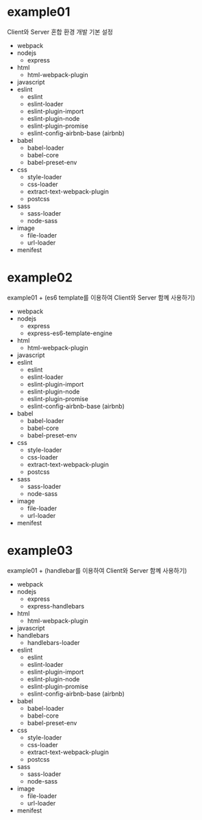 # example01
Client와 Server 혼합 환경 개발 기본 설정
- webpack
- nodejs
  - express
- html
  - html-webpack-plugin
- javascript
- eslint
  - eslint
  - eslint-loader
  - eslint-plugin-import
  - eslint-plugin-node
  - eslint-plugin-promise
  - eslint-config-airbnb-base (airbnb)
- babel
  - babel-loader
  - babel-core
  - babel-preset-env
- css
  - style-loader
  - css-loader
  - extract-text-webpack-plugin
  - postcss
- sass
  - sass-loader
  - node-sass
- image
  - file-loader
  - url-loader
- menifest

# example02
example01 + (es6 template를 이용하여 Client와 Server 함꼐 사용하기)
- webpack
- nodejs
  - express
  - express-es6-template-engine
- html
  - html-webpack-plugin
- javascript
- eslint
  - eslint
  - eslint-loader
  - eslint-plugin-import
  - eslint-plugin-node
  - eslint-plugin-promise
  - eslint-config-airbnb-base (airbnb)
- babel
  - babel-loader
  - babel-core
  - babel-preset-env
- css
  - style-loader
  - css-loader
  - extract-text-webpack-plugin
  - postcss
- sass
  - sass-loader
  - node-sass
- image
  - file-loader
  - url-loader
- menifest

# example03
example01 + (handlebar를 이용하여 Client와 Server 함꼐 사용하기)
- webpack
- nodejs
  - express
  - express-handlebars
- html
  - html-webpack-plugin
- javascript
- handlebars
  - handlebars-loader
- eslint
  - eslint
  - eslint-loader
  - eslint-plugin-import
  - eslint-plugin-node
  - eslint-plugin-promise
  - eslint-config-airbnb-base (airbnb)
- babel
  - babel-loader
  - babel-core
  - babel-preset-env
- css
  - style-loader
  - css-loader
  - extract-text-webpack-plugin
  - postcss
- sass
  - sass-loader
  - node-sass
- image
  - file-loader
  - url-loader
- menifest